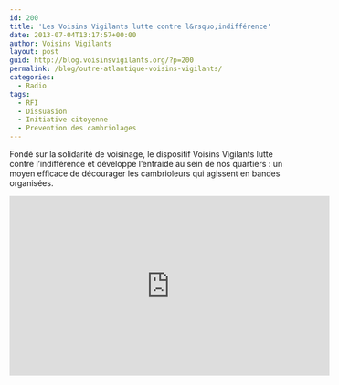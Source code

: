 ```yaml
---
id: 200
title: 'Les Voisins Vigilants lutte contre l&rsquo;indifférence'
date: 2013-07-04T13:17:57+00:00
author: Voisins Vigilants
layout: post
guid: http://blog.voisinsvigilants.org/?p=200
permalink: /blog/outre-atlantique-voisins-vigilants/
categories:
  - Radio
tags:
  - RFI
  - Dissuasion
  - Initiative citoyenne
  - Prevention des cambriolages
---
```

Fondé sur la solidarité de voisinage, le dispositif Voisins Vigilants lutte contre l&rsquo;indifférence et développe l&rsquo;entraide au sein de nos quartiers : un moyen efficace de décourager les cambrioleurs qui agissent en bandes organisées.

<iframe width="560" height="315" src="https://www.youtube.com/embed/kB96dQjGlEc" frameborder="0" allow="accelerometer; autoplay; encrypted-media; gyroscope; picture-in-picture" allowfullscreen></iframe>
